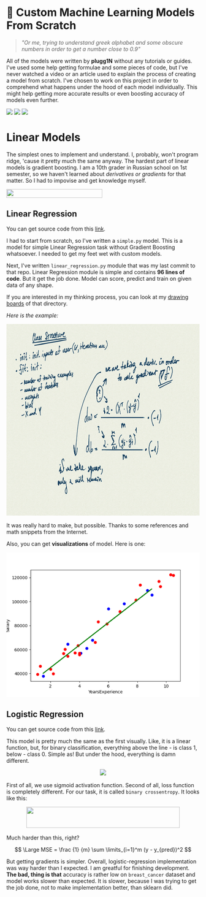 # 💎 Custom Machine Learning Models From Scratch

> *"Or me, trying to understand greek alphabet and some obscure numbers in order to get a number close to 0.9"*

All of the models were written by **plugg1N** without any tutorials or guides. I've used some help getting formulae and some pieces of code, but I've never
watched a video or an article used to explain the process of creating a model from scratch. I've chosen to work on this project in order to comprehend
what happens under the hood of each model individually. This might help getting more accurate results or even boosting accuracy of models even further.

<p align="left">
<img src="https://img.shields.io/badge/PYTHON-black?style=for-the-badge&logo=python&logoColor=gold"/>
<img src="https://img.shields.io/badge/sklearn-black?style=for-the-badge&logo=scikitlearn&logoColor=gold"/>
<img src="https://img.shields.io/badge/JUPYTER-black?style=for-the-badge&logo=jupyter&logoColor=gold"/> </p>



# Linear Models

The simplest ones to implement and understand. I, probably, won't program ridge, 'cause it pretty much the same anyway. The hardest part of linear models is gradient boosting.
I am a 10th grader in Russian school on 1st semester, so we haven't learned about *derivatives or gradients* for that matter. So I had to impovise and get knowledge myself.

<img align="center" src="https://developer.ibm.com/developer/default/articles/implementing-logistic-regression-from-scratch-in-python/images/gradient_descent.png" width=250 height=23/>

## Linear Regression

You can get source code from this [link](https://github.com/plugg1N/custom-ml-models/tree/main/linear-regression).

I had to start from scratch, so I've written a `simple.py` model. This is a model for simple Linear Regression task without Gradient Boosting whatsoever.
I needed to get my feet wet with custom models.

Next, I've written `linear_regression.py` module that was my last commit to that repo. Linear Regression module is simple and contains **96 lines of code**.
But it get the job done. Model can score, predict and train on given data of any shape.

If you are interested in my thinking process, you can look at my [drawing boards](https://github.com/plugg1N/custom-ml-models/tree/main/linear-regression/drawing-boards) of that directory.

*Here is the example:*

<img src="https://github.com/plugg1N/custom-ml-models/blob/main/linear-regression/drawing-boards/class_setup_%26_gradients.png" width=1280 height=500>

It was really hard to make, but possible. Thanks to some references and math snippets from the Internet.

Also, you can get **visualizations** of model. Here is one:

<p align="center"><img src="https://github.com/plugg1N/custom-ml-models/blob/main/linear-regression/visualizations/salary_data_visual.png"></p>


## Logistic Regression

You can get source code from this [link](https://github.com/plugg1N/custom-ml-models/tree/main/logistic-regression).

This model is pretty much the same as the first visually. Like, it is a linear function, but, for binary classification,
everything above the line - is class 1, below - class 0. Simple as! But under the hood, everything is damn different.

<p align="center"> <img src="https://1394217531-files.gitbook.io/~/files/v0/b/gitbook-legacy-files/o/assets%2F-LvBP1svpACTB1R1x_U4%2F-Lw70vAIGPfRR1AjprLi%2F-LwAVc1EdfmPMge5dlYC%2Fimage.png?alt=media&token=d72e3231-0d64-4bb7-9e4c-20577940763d"> </p>

First of all, we use sigmoid activation function. Second of all, loss function is completely different. For our task, it is called `binary crossentropy`. It looks like this:
<p align="center"> <img src="https://developer.ibm.com/developer/default/articles/implementing-logistic-regression-from-scratch-in-python/images/cross_entropy.png" width=400 height=55> </p>

Much harder than this, right?

$$ \Large MSE = \frac {1} {m} \sum \limits_{i=1}^m (y - y_{pred})^2  $$

But getting gradients is simpler. Overall, logistic-regression implementation was way harder than I expected. I am greatful for finishing development. **The bad, thing is that**
accuracy is rather low on `breast_cancer` dataset and model works slower than expected. It is slower, because I was trying to get the job done, not to make
implementation better, than sklearn did.


